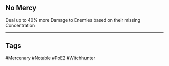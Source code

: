 ## No Mercy
Deal up to 40% more Damage to Enemies based on their missing Concentration

---
## Tags
#Mercenary
#Notable
#PoE2
#Witchhunter
